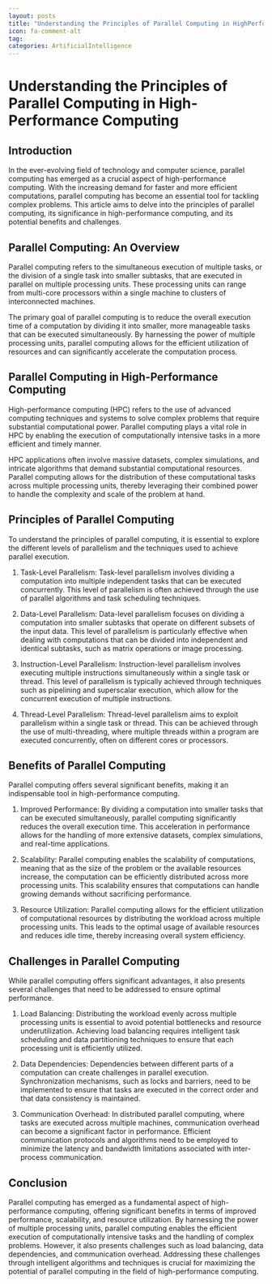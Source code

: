 ```yaml
---
layout: posts
title: "Understanding the Principles of Parallel Computing in HighPerformance Computing"
icon: fa-comment-alt
tag:      
categories: ArtificialIntelligence
---
```



# Understanding the Principles of Parallel Computing in High-Performance Computing

## Introduction
In the ever-evolving field of technology and computer science, parallel computing has emerged as a crucial aspect of high-performance computing. With the increasing demand for faster and more efficient computations, parallel computing has become an essential tool for tackling complex problems. This article aims to delve into the principles of parallel computing, its significance in high-performance computing, and its potential benefits and challenges.

## Parallel Computing: An Overview
Parallel computing refers to the simultaneous execution of multiple tasks, or the division of a single task into smaller subtasks, that are executed in parallel on multiple processing units. These processing units can range from multi-core processors within a single machine to clusters of interconnected machines.

The primary goal of parallel computing is to reduce the overall execution time of a computation by dividing it into smaller, more manageable tasks that can be executed simultaneously. By harnessing the power of multiple processing units, parallel computing allows for the efficient utilization of resources and can significantly accelerate the computation process.

## Parallel Computing in High-Performance Computing
High-performance computing (HPC) refers to the use of advanced computing techniques and systems to solve complex problems that require substantial computational power. Parallel computing plays a vital role in HPC by enabling the execution of computationally intensive tasks in a more efficient and timely manner.

HPC applications often involve massive datasets, complex simulations, and intricate algorithms that demand substantial computational resources. Parallel computing allows for the distribution of these computational tasks across multiple processing units, thereby leveraging their combined power to handle the complexity and scale of the problem at hand.

## Principles of Parallel Computing
To understand the principles of parallel computing, it is essential to explore the different levels of parallelism and the techniques used to achieve parallel execution.

1. Task-Level Parallelism: Task-level parallelism involves dividing a computation into multiple independent tasks that can be executed concurrently. This level of parallelism is often achieved through the use of parallel algorithms and task scheduling techniques.

2. Data-Level Parallelism: Data-level parallelism focuses on dividing a computation into smaller subtasks that operate on different subsets of the input data. This level of parallelism is particularly effective when dealing with computations that can be divided into independent and identical subtasks, such as matrix operations or image processing.

3. Instruction-Level Parallelism: Instruction-level parallelism involves executing multiple instructions simultaneously within a single task or thread. This level of parallelism is typically achieved through techniques such as pipelining and superscalar execution, which allow for the concurrent execution of multiple instructions.

4. Thread-Level Parallelism: Thread-level parallelism aims to exploit parallelism within a single task or thread. This can be achieved through the use of multi-threading, where multiple threads within a program are executed concurrently, often on different cores or processors.

## Benefits of Parallel Computing
Parallel computing offers several significant benefits, making it an indispensable tool in high-performance computing.

1. Improved Performance: By dividing a computation into smaller tasks that can be executed simultaneously, parallel computing significantly reduces the overall execution time. This acceleration in performance allows for the handling of more extensive datasets, complex simulations, and real-time applications.

2. Scalability: Parallel computing enables the scalability of computations, meaning that as the size of the problem or the available resources increase, the computation can be efficiently distributed across more processing units. This scalability ensures that computations can handle growing demands without sacrificing performance.

3. Resource Utilization: Parallel computing allows for the efficient utilization of computational resources by distributing the workload across multiple processing units. This leads to the optimal usage of available resources and reduces idle time, thereby increasing overall system efficiency.

## Challenges in Parallel Computing
While parallel computing offers significant advantages, it also presents several challenges that need to be addressed to ensure optimal performance.

1. Load Balancing: Distributing the workload evenly across multiple processing units is essential to avoid potential bottlenecks and resource underutilization. Achieving load balancing requires intelligent task scheduling and data partitioning techniques to ensure that each processing unit is efficiently utilized.

2. Data Dependencies: Dependencies between different parts of a computation can create challenges in parallel execution. Synchronization mechanisms, such as locks and barriers, need to be implemented to ensure that tasks are executed in the correct order and that data consistency is maintained.

3. Communication Overhead: In distributed parallel computing, where tasks are executed across multiple machines, communication overhead can become a significant factor in performance. Efficient communication protocols and algorithms need to be employed to minimize the latency and bandwidth limitations associated with inter-process communication.

## Conclusion
Parallel computing has emerged as a fundamental aspect of high-performance computing, offering significant benefits in terms of improved performance, scalability, and resource utilization. By harnessing the power of multiple processing units, parallel computing enables the efficient execution of computationally intensive tasks and the handling of complex problems. However, it also presents challenges such as load balancing, data dependencies, and communication overhead. Addressing these challenges through intelligent algorithms and techniques is crucial for maximizing the potential of parallel computing in the field of high-performance computing.